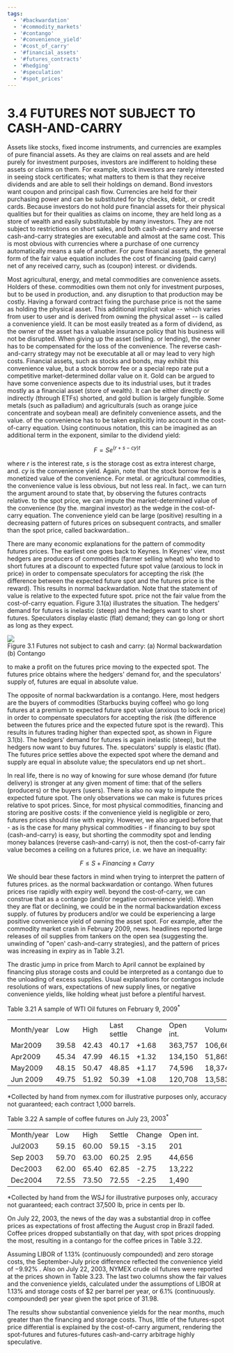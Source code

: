 ```yaml
---
tags:
  - '#backwardation'
  - '#commodity_markets'
  - '#contango'
  - '#convenience_yield'
  - '#cost_of_carry'
  - '#financial_assets'
  - '#futures_contracts'
  - '#hedging'
  - '#speculation'
  - '#spot_prices'
---
```

# 3.4  FUTURES NOT SUBJECT TO CASH-AND-CARRY  

Assets like stocks, fixed income instruments, and currencies are examples of pure financial assets. As they are claims on real assets and are held purely for investment purposes, investors are indifferent to holding these assets or claims on them. For example, stock investors are rarely interested in seeing stock certificates; what matters to them is that they receive dividends and are able to sell their holdings on demand. Bond investors want coupon and principal cash flow. Currencies are held for their purchasing power and can be substituted for by checks, debit,. or credit cards. Because investors do not hold pure financial assets for their physical qualities but for their qualities as claims on income, they are held long as a store of wealth and easily substitutable by many investors. They are not subject to restrictions on short sales, and both cash-and-carry and reverse cash-and-carry strategies are executable and almost at the same cost. This is most obvious with currencies where a purchase of one currency automatically means a sale of another. For pure financial assets, the general form of the fair value equation includes the cost of financing (paid carry) net of any received carry, such as (coupon) interest. or dividends.  

Most agricultural, energy, and metal commodities are convenience assets. Holders of these. commodities own them not only for investment purposes, but to be used in production, and. any disruption to that production may be costly. Having a forward contract fixing the purchase price is not the same as holding the physical asset. This additional implicit value -- which varies from user to user and is derived from owning the physical asset -- is called a convenience yield. It can be most easily treated as a form of dividend, as the owner of the asset has a valuable insurance policy that his business will not be disrupted. When giving up the asset (selling. or lending), the owner has to be compensated for the loss of the convenience. The reverse cash-and-carry strategy may not be executable at all or may lead to very high costs. Financial assets, such as stocks and bonds, may exhibit this convenience value, but a stock borrow fee or a special repo rate put a competitive market-determined dollar value on it. Gold can be argued to have some convenience aspects due to its industrial uses, but it trades mostly as a financial asset (store of wealth). It can be either directly or indirectly (through ETFs) shorted, and gold bullion is largely fungible. Some metals (such as palladium) and agriculturals (such as orange juice concentrate and soybean meal) are definitely convenience assets, and the value. of the convenience has to be taken explicitly into account in the cost-of-carry equation. Using continuous notation, this can be imagined as an additional term in the exponent, similar to the dividend yield:  

$$
F=S e^{(r+s-c y)t}
$$  

where $r$ is the interest rate, $s$ is the storage cost as extra interest charge, and. $c y$ is the convenience yield. Again, note that the stock borrow fee is a monetized value of the convenience. For metal. or agricultural commodities, the convenience value is less obvious, but not less real. In fact,. we can turn the argument around to state that, by observing the futures contracts relative. to the spot price, we can impute the market-determined value of the convenience (by the. marginal investor) as the wedge in the cost-of-carry equation. The convenience yield can be large (positive) resulting in a decreasing pattern of futures prices on subsequent contracts, and smaller than the spot price, called backwardation..  

There are many economic explanations for the pattern of commodity futures prices. The earliest one goes back to Keynes. In Keynes' view, most hedgers are producers of commodities (farmer selling wheat) who tend to short futures at a discount to expected future spot value (anxious to lock in price) in order to compensate speculators for accepting the risk (the difference between the expected future spot and the futures price is the reward). This results in normal backwardation. Note that the statement of value is relative to the expected future spot. price not the fair value from the cost-of-carry equation. Figure 3.1(a) illustrates the situation. The hedgers' demand for futures is inelastic (steep) and the hedgers want to short futures. Speculators display elastic (flat) demand; they can go long or short as long as they expect.  

![](0f8825058d4d7afbb6bc7d2abb57210b92629f0796c8cba5c2e9fd782c58230c.jpg)  
Figure 3.1  Futures not subject to cash and carry: (a) Normal backwardation (b) Contango  

to make a profit on the futures price moving to the expected spot. The futures price obtains where the hedgers' demand for, and the speculators' supply of, futures are equal in absolute value.  

The opposite of normal backwardation is a contango. Here, most hedgers are the buyers of commodities (Starbucks buying coffee) who go long futures at a premium to expected future spot value (anxious to lock in price) in order to compensate speculators for accepting the risk (the difference between the futures price and the expected future spot is the reward). This results in futures trading higher than expected spot, as shown in Figure 3.1(b). The hedgers' demand for futures is again inelastic (steep), but the hedgers now want to buy futures. The. speculators' supply is elastic (flat). The futures price settles above the expected spot where the demand and supply are equal in absolute value; the speculators end up net short..  

In real life, there is no way of knowing for sure whose demand (for future delivery) is stronger at any given moment of time: that of the sellers (producers) or the buyers (users). There is also no way to impute the expected future spot. The only observations we can make is futures prices relative to spot prices. Since, for most physical commodities, financing and storing are positive costs: if the convenience yield is negligible or zero, futures prices should rise with expiry. However, we also argued before that - as is the case for many physical commodities - if financing to buy spot (cash-and-carry) is easy, but shorting the commodity spot and lending money balances (reverse cash-and-carry) is not, then the cost-of-carry fair value becomes a ceiling on a futures price, i.e. we have an inequality:  

$$
F\leq S+F i n a n c i n g\pm C a r r y
$$  

We should bear these factors in mind when trying to interpret the pattern of futures prices. as the normal backwardation or contango. When futures prices rise rapidly with expiry well. beyond the cost-of-carry, we can construe that as a contango (and/or negative convenience yield). When they are flat or declining, we could be in the normal backwardation excess supply. of futures by producers and/or we could be experiencing a large positive convenience yield of owning the asset spot. For example, after the commodity market crash in February 2009, news. headlines reported large releases of oil supplies from tankers on the open sea (suggesting the. unwinding of "open' cash-and-carry strategies), and the pattern of prices was increasing in expiry as in Table 3.21.  

The drastic jump in price from March to April cannot be explained by financing plus storage costs and could be interpreted as a contango due to the unloading of excess supplies. Usual explanations for contangos include resolutions of wars, expectations of new supply lines, or negative convenience yields, like holding wheat just before a plentiful harvest.  

Table 3.21 A sample of WTI Oil futures on February 9, $2009^{\ast}$   


<html><body><table><tr><td>Month/year</td><td>Low</td><td>High</td><td>Last settle</td><td>Change</td><td>Open int.</td><td>Volume</td><td>Time</td></tr><tr><td>Mar2009</td><td>39.58</td><td>42.43</td><td>40.17</td><td>+1.68</td><td>363,757</td><td>106,662</td><td>11:05am</td></tr><tr><td>Apr2009</td><td>45.34</td><td>47.99</td><td>46.15</td><td>+1.32</td><td>134,150</td><td>51,865</td><td>11:05am</td></tr><tr><td>May2009</td><td>48.15</td><td>50.47</td><td>48.85</td><td>+1.17</td><td>74,596</td><td>18,374</td><td>11:05am</td></tr><tr><td>Jun 2009</td><td>49.75</td><td>51.92</td><td>50.39</td><td>+1.08</td><td>120,708</td><td>13,583</td><td>11:05am</td></tr></table></body></html>

\*Collected by hand from nymex.com for illustrative purposes only, accuracy not guaranteed; each contract 1,000 barrels.  

Table 3.22 A sample of coffee futures on July 23, $2003^{*}$   


<html><body><table><tr><td>Month/year</td><td>Low</td><td>High</td><td>Settle</td><td>Change</td><td>Open int.</td></tr><tr><td>Jul2003</td><td>59.15</td><td>60.00</td><td>59.15</td><td>-3.15</td><td>201</td></tr><tr><td>Sep 2003</td><td>59.70</td><td>63.00</td><td>60.25</td><td>2.95</td><td>44,656</td></tr><tr><td>Dec2003</td><td>62.00</td><td>65.40</td><td>62.85</td><td>-2.75</td><td>13,222</td></tr><tr><td>Dec2004</td><td>72.55</td><td>73.50</td><td>72.55</td><td>-2.25</td><td>1,490</td></tr></table></body></html>

\*Collected by hand from the WSJ for illustrative purposes only, accuracy not guaranteed; each contract 37,500 lb, price in cents per lb.  

On July 22, 2003, the news of the day was a substantial drop in coffee prices as expectations of frost affecting the August crop in Brazil faded. Coffee prices dropped substantially on that day, with spot prices dropping the most, resulting in a contango for the coffee prices in Table 3.22.  

Assuming LIBOR of $1.13\%$ (continuously compounded) and zero storage costs, the September-July price difference reflected the convenience yield of $-9.92\%$ . Also on July 22, 2003, NYMEX crude oil futures were reported at the prices shown in Table 3.23. The last two columns show the fair values and the convenience yields, calculated under the assumptions of LIBOR at $1.13\%$ and storage costs of $\$2$ per barrel per year, or $6.1\%$ (continuously. compounded) per year given the spot price of 31.98.  

The results show substantial convenience yields for the near months, much greater than the financing and storage costs. Thus, little of the futures-spot price differential is explained by the cost-of-carry argument, rendering the spot-futures and futures-futures cash-and-carry arbitrage highly speculative.  
